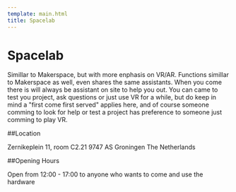 ```yaml
---
template: main.html
title: Spacelab
---
```


<!--

Makrdown Syntax: https://www.markdownguide.org/basic-syntax

Edit things below this point.
Make sure to keep heading for each section and do not make big blocks of text.

-->

# Spacelab


Simillar to Makerspace, but with more enphasis on VR/AR. Functions simillar to Makerspace as well, even shares the same assistants. When you come there is will always be assistant on site to help you out. You can came to test you project, ask questions or just use VR for a while, but do keep in mind a "first come first served" applies here, and of course someone comming to look for help or test a project has preference to someone just comming to play VR.



##Location


Zernikeplein 11, room C2.21
9747 AS Groningen
The Netherlands


##Opening Hours


Open from 12:00 - 17:00 to anyone who wants to come and use the hardware
